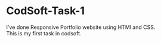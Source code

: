 # CodSoft-Task-1
I've done Responsive Portfolio website using HTMl and CSS.
<br>
This is my first task in codsoft.
